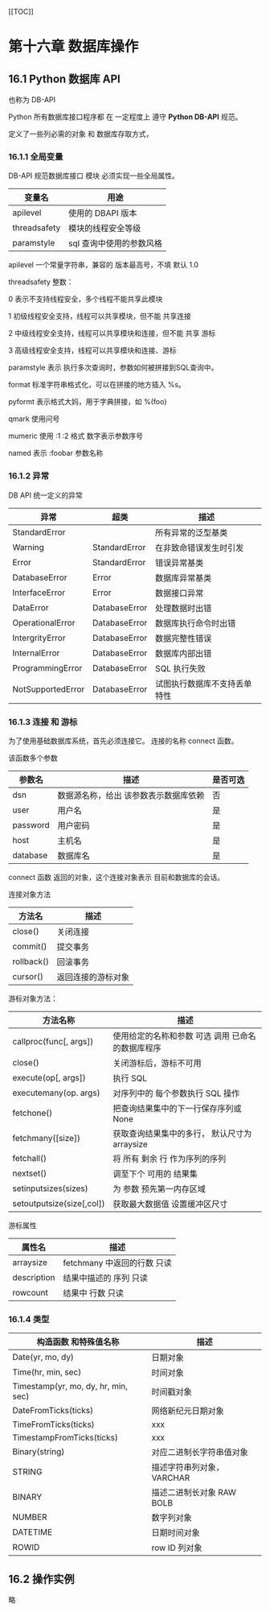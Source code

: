 [[TOC]]

# 第十六章 数据库操作

## 16.1 Python 数据库 API

也称为 DB-API

Python 所有数据库接口程序都 在 一定程度上 遵守 **Python DB-API** 规范。

定义了一些列必需的对象 和 数据库存取方式， 

### 16.1.1 全局变量

DB-API 规范数据库接口 模块 必须实现一些全局属性。



| 变量名       | 用途                     |
| ------------ | ------------------------ |
| apilevel     | 使用的 DBAPI 版本        |
| threadsafety | 模块的线程安全等级       |
| paramstyle   | sql 查询中使用的参数风格 |

apilevel 一个常量字符串，兼容的 版本最高号，不填 默认 1.0

threadsafety 整数：

0 表示不支持线程安全，多个线程不能共享此模块

1 初级线程安全支持，线程可以共享模块，但不能 共享连接

2 中级线程安全支持，线程可以共享模块和连接，但不能 共享 游标

3 高级线程安全支持，线程可以共享模块和连接、游标

paramstyle 表示 执行多次查询时，参数如何被拼接到SQL查询中。

format  标准字符串格式化，可以在拼接的地方插入 %s。

pyformt 表示格式大妈，用于字典拼接，如 %(foo)

qmark 使用问号

mumeric 使用 :1 :2 格式  数字表示参数序号

named 表示 :foobar  参数名称

### 16.1.2 异常

DB API 统一定义的异常

| 异常              | 超类          | 描述                         |
| ----------------- | ------------- | ---------------------------- |
| StandardError     |               | 所有异常的泛型基类           |
| Warning           | StandardError | 在非致命错误发生时引发       |
| Error             | StandardError | 错误异常基类                 |
| DatabaseError     | Error         | 数据库异常基类               |
| InterfaceError    | Error         | 数据接口异常                 |
| DataError         | DatabaseError | 处理数据时出错               |
| OperationalError  | DatabaseError | 数据库执行命令时出错         |
| IntergrityError   | DatabaseError | 数据完整性错误               |
| InternalError     | DatabaseError | 数据库内部出错               |
| ProgrammingError  | DatabaseError | SQL 执行失败                 |
| NotSupportedError | DatabaseError | 试图执行数据库不支持丢单特性 |



### 16.1.3 连接 和 游标

为了使用基础数据库系统，首先必须连接它。 连接的名称 connect 函数。 

该函数多个参数

| 参数名   | 描述                                  | 是否可选 |
| -------- | ------------------------------------- | -------- |
| dsn      | 数据源名称，给出 该参数表示数据库依赖 | 否       |
| user     | 用户名                                | 是       |
| password | 用户密码                              | 是       |
| host     | 主机名                                | 是       |
| database | 数据库名                              | 是       |

connect 函数 返回的对象，这个连接对象表示 目前和数据库的会话。

连接对象方法

| 方法名     | 描述               |
| ---------- | ------------------ |
| close()    | 关闭连接           |
| commit()   | 提交事务           |
| rollback() | 回滚事务           |
| cursor()   | 返回连接的游标对象 |

游标对象方法：

| 方法名称                  | 描述                                              |
| ------------------------- | ------------------------------------------------- |
| callproc(func[, args])    | 使用给定的名称和参数 可选 调用 已命名的数据库程序 |
| close()                   | 关闭游标后，游标不可用                            |
| execute(op[, args])       | 执行 SQL                                          |
| executemany(op. args)     | 对序列中的 每个参数执行 SQL 操作                  |
| fetchone()                | 把查询结果集中的下一行保存序列或None              |
| fetchmany([size])         | 获取查询结果集中的多行， 默认尺寸为 arraysize     |
| fetchall()                | 将 所有 剩余 行  作为序列的序列                   |
| nextset()                 | 调至下个 可用的 结果集                            |
| setinputsizes(sizes)      | 为 参数 预先第一内存区域                          |
| setoutputsize(size[,col]) | 获取最大数据值 设置缓冲区尺寸                     |

游标属性

| 属性名      | 描述                        |
| ----------- | --------------------------- |
| arraysize   | fetchmany 中返回的行数 只读 |
| description | 结果中描述的 序列  只读     |
| rowcount    | 结果中 行数  只读           |

### 16.1.4 类型

| 构造函数 和特殊值名称               | 描述                       |
| ----------------------------------- | -------------------------- |
| Date(yr, mo, dy)                    | 日期对象                   |
| Time(hr, min, sec)                  | 时间对象                   |
| Timestamp(yr, mo, dy, hr, min, sec) | 时间戳对象                 |
| DateFromTicks(ticks)                | 网络新纪元日期对象         |
| TimeFromTicks(ticks)                | xxx                        |
| TimestampFromTicks(ticks)           | xxx                        |
| Binary(string)                      | 对应二进制长字符串值对象   |
| STRING                              | 描述字符串列对象，VARCHAR  |
| BINARY                              | 描述二进制长对象 RAW　BOLB |
| NUMBER                              | 数字列对象                 |
| DATETIME                            | 日期时间对象               |
| ROWID                               | row ID 列对象              |

## 16.2 操作实例

略